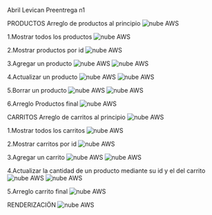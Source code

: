 Abril Levican Preentrega n1

PRODUCTOS
Arreglo de productos al principio
![nube AWS](/fotos/arregloProdutosInicio.png)

1.Mostrar todos los productos
![nube AWS](/fotos/mostrarProductos.png)

2.Mostrar productos por id
![nube AWS](/fotos/mostrarProductosId.png)

3.Agregar un producto
![nube AWS](/fotos/agregarProducto%20(2).png)
![nube AWS](/fotos/agregarProducto.png)

4.Actualizar un producto
![nube AWS](/fotos/actualizarProducto%20(2).png)
![nube AWS](/fotos/actualizarProducto.png)

5.Borrar un producto
![nube AWS](/fotos/borrarProducto.png)
![nube AWS](/fotos/borrarProducto%20(2).png)

6.Arreglo Productos final
![nube AWS](/fotos/arregloProductosFinal.png)

CARRITOS
Arreglo de carritos al principio
![nube AWS](/fotos/ArregloCarritosInicio.png)

1.Mostrar todos los carritos
![nube AWS](/fotos/mostrarCarritos.png)

2.Mostrar carritos por id
![nube AWS](/fotos/mostrarCarritoId.png)

3.Agregar un carrito
![nube AWS](/fotos/agregarCarrito.png)
![nube AWS](/fotos/agregarCarrito%20(2).png)

4.Actualizar la cantidad de un producto mediante su id y el del carrito
![nube AWS](/fotos/actualizarCarrito.png)
![nube AWS](/fotos/actualizarCarrito%20(2).png)

5.Arreglo carrito final
![nube AWS](/fotos/arregloCarritosFinal.png)

RENDERIZACIÖN
![nube AWS](/fotos/)
